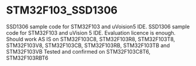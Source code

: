 # STM32F103_SSD1306
SSD1306 sample code for STM32F103 and uVoision5 IDE. SSD1306 sample code for STM32F103 and uVision 5 IDE. Evaluation licence is enough.
Should work AS IS on STM32F103C8, STM32F103R8, STM32F103T8, STM32F103V8, STM32F103CB, STM32F103RB, STM32F103TB and STM32F103VB
Tested and confirmed on STM32F103C8T6, STM32F103RBT6